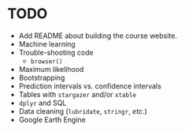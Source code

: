 # TODO

- Add README about building the course website.
- Machine learning
- Trouble-shooting code
  - `browser()`
- Maximum likelihood
- Bootstrapping
- Prediction intervals vs. confidence intervals
- Tables with `stargazer` and/or `xtable`
- `dplyr` and SQL
- Data cleaning (`lubridate`, `stringr`, _etc._)
- Google Earth Engine
